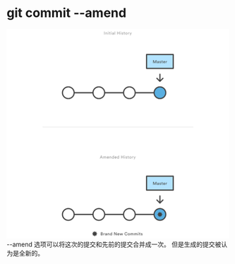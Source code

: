# git commit --amend
![01](media/15850273196723/01.svg)
--amend 选项可以将这次的提交和先前的提交合并成一次。
但是生成的提交被认为是全新的。

